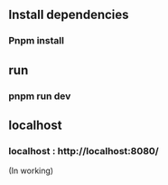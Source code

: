 ## Install dependencies

### Pnpm install

## run

### pnpm run dev

## localhost
### localhost : http://localhost:8080/

(In working)

